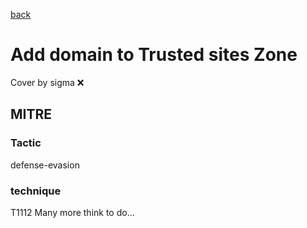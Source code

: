 [back](../index.md)
# Add domain to Trusted sites Zone
Cover by sigma :x: 
## MITRE
### Tactic
defense-evasion
### technique
T1112
Many more think to do...